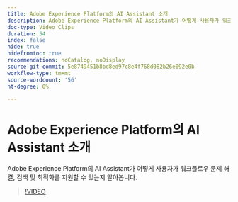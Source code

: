 ```yaml
---
title: Adobe Experience Platform의 AI Assistant 소개
description: Adobe Experience Platform의 AI Assistant가 어떻게 사용자가 워크플로우 문제 해결, 검색 및 최적화를 지원할 수 있는지 알아봅니다.
doc-type: Video Clips
duration: 54
index: false
hide: true
hidefromtoc: true
recommendations: noCatalog, noDisplay
source-git-commit: 5e8749451b8bd8ed97c8e4f768d082b26e092e0b
workflow-type: tm+mt
source-wordcount: '56'
ht-degree: 0%

---
```


# Adobe Experience Platform의 AI Assistant 소개

Adobe Experience Platform의 AI Assistant가 어떻게 사용자가 워크플로우 문제 해결, 검색 및 최적화를 지원할 수 있는지 알아봅니다.

<!--  -->
>[!VIDEO](https://video.tv.adobe.com/v/3459306?learn=on&enablevpops=true)
